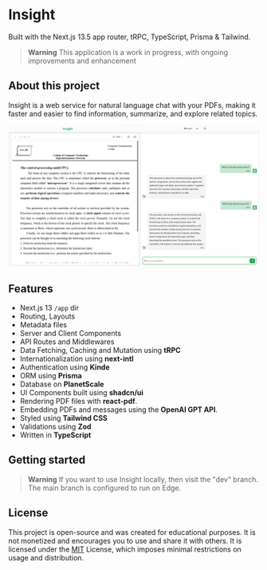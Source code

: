 # Insight

Built with the Next.js 13.5 app router, tRPC, TypeScript, Prisma & Tailwind.

> **Warning**
> This application is a work in progress, with ongoing improvements and enhancement

## About this project

Insight is a web service for natural language chat with your PDFs, making it faster and easier to find information, summarize, and explore related topics.

![Project Preview](https://raw.githubusercontent.com/kirinyoku/Insight/main/public/preview.webp)

## Features

- Next.js 13 `/app` dir
- Routing, Layouts
- Metadata files
- Server and Client Components
- API Routes and Middlewares
- Data Fetching, Caching and Mutation using **tRPC**
- Internationalization using **next-intl**
- Authentication using **Kinde**
- ORM using **Prisma**
- Database on **PlanetScale**
- UI Components built using **shadcn/ui**
- Rendering PDF files with **react-pdf**.
- Embedding PDFs and messages using the **OpenAI GPT API**.
- Styled using **Tailwind CSS**
- Validations using **Zod**
- Written in **TypeScript**

## Getting started

> **Warning**
> If you want to use Insight locally, then visit the "dev" branch. The main branch is configured to run on Edge.

## License

This project is open-source and was created for educational purposes. It is not monetized and encourages you to use and share it with others. It is licensed under the [MIT](https://choosealicense.cm/licenses/mit/) License, which imposes minimal restrictions on usage and distribution.
